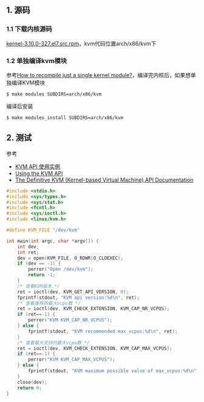 ## 1. 源码

### 1.1 下载内核源码
[kernel-3.10.0-327.el7.src.rpm](http://vault.centos.org/7.2.1511/os/Source/SPackages/kernel-3.10.0-327.el7.src.rpm)，kvm代码位置arch/x86/kvm下

### 1.2 单独编译kvm模块
参考[How to recompile just a single kernel module?](http://stackoverflow.com/questions/8744087/how-to-recompile-just-a-single-kernel-module)，编译完内核后，如果想单独编译KVM模块
```
$ make modules SUBDIRS=arch/x86/kvm
```
编译后安装
```
$ make modules_install SUBDIRS=arch/x86/kvm
```

## 2. 测试
参考
+ [KVM API 使用实例](http://smilejay.com/2013/03/use-kvm-api/)
+ [Using the KVM API](https://lwn.net/Articles/658511/)
+ [The Definitive KVM (Kernel-based Virtual Machine) API Documentation](https://www.kernel.org/doc/Documentation/virtual/kvm/api.txt)
```c
#include <stdio.h>
#include <sys/types.h>
#include <sys/stat.h>
#include <fcntl.h>
#include <sys/ioctl.h>
#include <linux/kvm.h>

#define KVM_FILE "/dev/kvm"

int main(int argc, char *argv[]) {
    int dev;
    int ret;
    dev = open(KVM_FILE, O_RDWR|O_CLOEXEC);
    if (dev == -1) {
        perror("Open /dev/kvm");
        return -1;
    }
    /* 查看KVM版本 */
    ret = ioctl(dev, KVM_GET_API_VERSION, 0);
    fprintf(stdout, "KVM api version:%d\n", ret);
    /* 查看推荐的最大vcpu数 */
    ret = ioctl(dev, KVM_CHECK_EXTENSION, KVM_CAP_NR_VCPUS);
    if (ret==-1) {
        perror("KVM KVM_CAP_NR_VCPUS");
    } else {
        fprintf(stdout, "KVM recommended max_vcpus:%d\n", ret);
    }
    /* 查看最大支持的最大vcpu数 */
    ret = ioctl(dev, KVM_CHECK_EXTENSION, KVM_CAP_MAX_VCPUS);
    if (ret==-1) {
        perror("KVM KVM_CAP_MAX_VCPUS");
    } else {
        fprintf(stdout, "KVM maximum possible value of max_vcpus:%d\n", ret);
    }
    close(dev);
    return 0;
}
```


